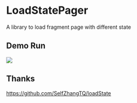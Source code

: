 # LoadStatePager
A library to load fragment page with different state

## Demo Run
<img src="https://github.com/GvcZhang/LoadStateManager/ScreenCapture/demo.gif"/>

## Thanks
https://github.com/SelfZhangTQ/loadState